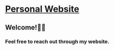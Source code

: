 # [Personal Website](https://qinjian.xyz/)
## Welcome!👋👋
### Feel free to reach out through my website.

